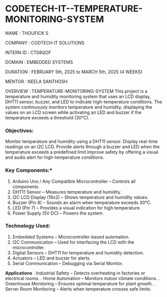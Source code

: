 # CODETECH-IT--TEMPERATURE-MONITORING-SYSTEM

NAME : THOUFICK S

COMPANY : CODTECH IT SOLUTIONS

INTERN ID : CT08QOF

DOMAIN : EMBEDDED SYSTEMS

DURATION :  FEBRUARY 5th, 2025 to MARCH 5th, 2025 (4 WEEKS)

MENTOR : NEELA SANTHOSH

OVERVIEW : TEMPERATURE-MONITORING-SYSTEM
This project is a temperature and humidity monitoring system that uses an LCD display, DHT11 sensor, buzzer, and LED to indicate high-temperature conditions. The system continuously monitors temperature and humidity, displaying the values on an LCD screen while activating an LED and buzzer if the temperature exceeds a threshold (30°C).

### **Objectives:**
 Monitor temperature and humidity using a DHT11 sensor. Display real-time readings on an I2C LCD. Provide alerts through a buzzer and LED when the temperature exceeds a predefined limit.Improve safety by offering a visual and audio alert for high-temperature conditions.


### **Key Components:***
1. Arduino Uno / Any Compatible Microcontroller – Controls all components.
2. DHT11 Sensor – Measures temperature and humidity.
3. I2C LCD Display (16x2) – Shows temperature and humidity values.
4. Buzzer (Pin 8) – Sounds an alarm when temperature exceeds 30°C.
5. LED (Pin 7) – Provides a visual indication for high temperature.
6. Power Supply (5V DC) – Powers the system.

   
### **Technology Used:**
1. Embedded Systems – Microcontroller-based automation.
2. I2C Communication – Used for interfacing the LCD with the microcontroller.
3. Digital Sensors – DHT11 for temperature and humidity detection.
4. Actuators – LED and buzzer for alerts.
5. Serial Communication – Debugging via Serial Monitor.

**Applications**
. Industrial Safety – Detects overheating in factories or electrical rooms.
. Home Automation – Monitors indoor climate conditions.
. Greenhouse Monitoring – Ensures optimal temperature for plant growth.
. Server Room Monitoring – Alerts when temperature crosses safe limits.
